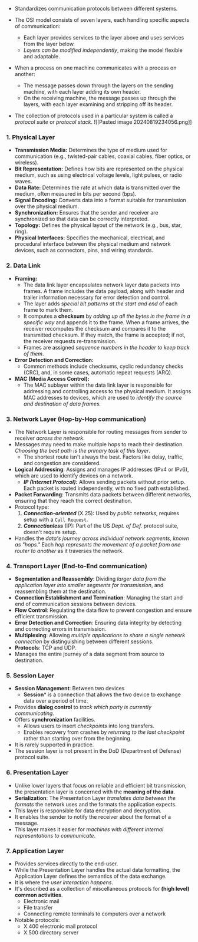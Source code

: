 - Standardizes communication protocols between different systems.

- The OSI model consists of seven layers, each handling specific aspects of communication:
   - Each layer provides services to the layer above and uses services from the layer below.
   - *Layers can be modified independently*, making the model flexible and adaptable.

-  When a process on one machine communicates with a process on another:
   - The message passes down through the layers on the sending machine, with each layer adding its own header.
   - On the receiving machine, the message passes up through the layers, with each layer examining and stripping off its header.

-  The collection of protocols used in a particular system is called a *protocol suite* or *protocol stack*.
![[Pasted image 20240819234056.png]]
### 1. Physical Layer

- **Transmission Media:** Determines the type of medium used for communication (e.g., twisted-pair cables, coaxial cables, fiber optics, or wireless).
- **Bit Representation:** Defines how bits are represented on the physical medium, such as using electrical voltage levels, light pulses, or radio waves.
- **Data Rate:** Determines the rate at which data is transmitted over the medium, often measured in bits per second (bps).
- **Signal Encoding:** Converts data into a format suitable for transmission over the physical medium.
- **Synchronization:** Ensures that the sender and receiver are synchronized so that data can be correctly interpreted.
- **Topology:** Defines the physical layout of the network (e.g., bus, star, ring).
- **Physical Interfaces:** Specifies the mechanical, electrical, and procedural interface between the physical medium and network devices, such as connectors, pins, and wiring standards.
  
### 2. Data Link
- **Framing:**
	- The data link layer encapsulates network layer data packets into frames. A frame includes the data payload, along with header and trailer information necessary for error detection and control.
	-  The layer adds *special bit patterns at the start and end* of each frame to mark them.
	- It computes a **checksum** by *adding up all the bytes in the frame in a specific way* and appends it to the frame. When a frame arrives, the receiver recomputes the checksum and compares it to the transmitted checksum. If they match, the frame is accepted; if not, the receiver requests re-transmission.
	- Frames are assigned *sequence numbers in the header to keep track of them*.
- **Error Detection and Correction:** 
	- Common methods include checksums, cyclic redundancy checks (CRC), and, in some cases, automatic repeat requests (ARQ).
- **MAC (Media Access Control):** 
	- The MAC sublayer within the data link layer is responsible for addressing and controlling access to the physical medium. It assigns MAC addresses to devices, which are used to *identify the source and destination of data frames.*

### 3. Network Layer (Hop-by-Hop communication)
- The Network Layer is responsible for routing messages from sender to receiver *across the network*.
- Messages may need to make multiple hops to reach their destination. *Choosing the best path is the primary task of this layer*.
	- The shortest route isn't always the best. Factors like delay, traffic, and congestion are considered.
- **Logical Addressing**: Assigns and manages IP addresses (IPv4 or IPv6), which are used to identify devices on a network.
	-  ***IP (Internet Protocol):*** Allows sending packets without prior setup. Each packet is routed independently, with no fixed path established.
- **Packet Forwarding**: Transmits data packets between different networks, ensuring that they reach the correct destination.
-  Protocol type:
	1. ***Connection-oriented*** (X.25): Used by *public networks*, requires setup with  a `Call Request`.
	2. ***Connectionless*** (IP): Part of the US *Dept. of Def.* protocol suite, doesn't require setup.
- Handles the *data's journey across individual network segments, known as "hops."* Each *hop represents the movement of a packet from one router to another* as it traverses the network.
### 4. Transport Layer (End-to-End communication)
- **Segmentation and Reassembly**: Dividing *larger data from the application layer into smaller segments for transmission*, and reassembling them at the destination.
- **Connection Establishment and Termination**: Managing the start and end of communication sessions between devices.
- **Flow Control**: Regulating the data flow to prevent congestion and ensure efficient transmission.
- **Error Detection and Correction**: Ensuring data integrity by detecting and correcting errors in transmission.
- **Multiplexing**: Allowing *multiple applications to share a single network connection* by distinguishing between different sessions.
- **Protocols**: TCP and UDP.
- Manages the entire journey of a data segment from source to destination.
### 5. Session Layer
- **Session Management**: Between two devices
	- **Session*** is a connection that allows the two device to exchange data over a period of time.
- Provides **dialog control** to *track which party is currently communicating*.
- Offers **synchronization** facilities.
	- Allows users to insert *checkpoints* into long transfers.
	- Enables recovery from crashes by *returning to the last checkpoint* rather than starting over from the beginning.
- It is rarely supported in practice.
- The session layer is not present in the DoD (Department of Defense) protocol suite.

### 6. Presentation Layer
- Unlike lower layers that focus on reliable and efficient bit transmission, the presentation layer is concerned with the **meaning of the data**.
- **Serialization**: The Presentation Layer *translates data between the formats* the network uses and the formats the application expects.
- This layer is responsible for data encryption and decryption.
- It enables the sender to notify the receiver about the format of a message.
- This layer makes it easier for *machines with different internal representations to communicate*.

### 7. Application Layer
- Provides services directly to the end-user.
- While the Presentation Layer handles the actual data formatting, the Application Layer defines the semantics of the data exchange.
- It is where the *user interaction happens*.
- It's described as a collection of miscellaneous protocols for **(high level) common activities**.
	- Electronic mail
	- File transfer
	- Connecting remote terminals to computers over a network
-  Notable protocols:
	- X.400 electronic mail protocol
	- X.500 directory server